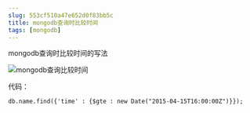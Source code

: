 ```yaml
---
slug: 553cf510a47e652d0f83bb5c
title: mongodb查询时比较时间
tags: [mongodb]
---
```


mongodb查询时比较时间的写法 


![mongodb查询比较时间](https://static.gaoqixhb.com/Fr9XN_wmHNPm_Ku9LgQGTd_uJX_z)



代码：
```shell
db.name.find({'time' : {$gte : new Date("2015-04-15T16:00:00Z")}});
```
